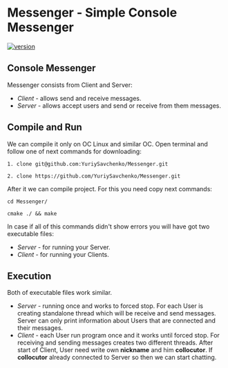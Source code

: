 # Messenger - Simple Console Messenger

[![version](https://badge.fury.io/gh/YuriySavchenko%2FMessenger.svg)](https://github.com/YuriySavchenko/Messenger/releases)

## Console Messenger

Messenger consists from Client and Server:
  * _Client_ - allows send and receive messages.
  * _Server_ - allows accept users and send or receive from them messages.
  
## Compile and Run

We can compile it only on OC Linux and similar OC.
Open terminal and follow one of next commands for downloading:

    1. clone git@github.com:YuriySavchenko/Messenger.git

    2. clone https://github.com/YuriySavchenko/Messenger.git
  
After it we can compile project. For this you need copy next commands:

    cd Messenger/
  
    cmake ./ && make
  
In case if all of this commands didn't show errors you will have got two executable files:
  * _Server_ - for running your Server.
  * _Client_ - for running your Clients.
  
## Execution

Both of executable files work similar.
  * _Server_ - running once and works to forced stop. For each User is creating standalone thread which will be receive and send
messages. Server can only print information about Users that are connected and their messages.
  * _Client_ - each User run program once and it works until forced stop. For receiving and sending messages creates two different threads. After start of Client, User need write own __nickname__ and him __collocutor__. If __collocutor__ already connected to Server so then we can start chatting.
